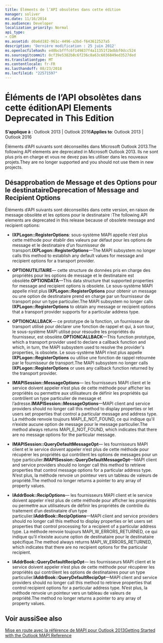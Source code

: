 ```yaml
---
title: Éléments de l’API obsolètes dans cette édition
manager: soliver
ms.date: 11/16/2014
ms.audience: Developer
localization_priority: Normal
api_type:
- COM
ms.assetid: d0a6d182-961c-4496-a3bd-f643612527a5
description: 'Dernière modification : 25 juin 2012'
ms.openlocfilehash: e40bcbfffc6f149837f4a11351f2bdbbf0dcc524
ms.sourcegitcommit: 0cf39e5382b8c6f236c8a63c6036849ed3527ded
ms.translationtype: MT
ms.contentlocale: fr-FR
ms.lasthandoff: 08/23/2018
ms.locfileid: "22571597"
---
```

# <a name="api-elements-deprecated-in-this-edition"></a><span data-ttu-id="f5761-103">Éléments de l’API obsolètes dans cette édition</span><span class="sxs-lookup"><span data-stu-id="f5761-103">API Elements Deprecated in This Edition</span></span>

  
  
<span data-ttu-id="f5761-104">**S’applique à** : Outlook 2013 | Outlook 2016</span><span class="sxs-lookup"><span data-stu-id="f5761-104">**Applies to**: Outlook 2013 | Outlook 2016</span></span> 
  
<span data-ttu-id="f5761-105">Éléments d’API suivants sont déconseillés dans Microsoft Outlook 2013.</span><span class="sxs-lookup"><span data-stu-id="f5761-105">The following API elements are deprecated in Microsoft Outlook 2013.</span></span> <span data-ttu-id="f5761-106">Ils ne sont plus pris en charge et vous ne devez pas les utiliser dans les nouveaux projets.</span><span class="sxs-lookup"><span data-stu-id="f5761-106">They are no longer supported and you should not use them in new projects.</span></span>
  
## <a name="deprecation-of-message-and-recipient-options"></a><span data-ttu-id="f5761-107">Désapprobation de Message et des Options pour le destinataire</span><span class="sxs-lookup"><span data-stu-id="f5761-107">Deprecation of Message and Recipient Options</span></span>

<span data-ttu-id="f5761-108">Éléments d’API suivants sont déconseillés dans cette version, en raison de message obsolète et les options pour le destinataire :</span><span class="sxs-lookup"><span data-stu-id="f5761-108">The following API elements are deprecated in this release because of obsolete message and recipient options:</span></span>
  
- <span data-ttu-id="f5761-109">**IXPLogon::RegisterOptions**: sous-système MAPI appelle n’est plus cette méthode pour établir des valeurs par défaut pour les options de message et le destinataire d’un fournisseur de transport.</span><span class="sxs-lookup"><span data-stu-id="f5761-109">**IXPLogon::RegisterOptions**—The MAPI subsystem no longer calls this method to establish any default values for message and recipient options for a transport provider.</span></span>
    
- <span data-ttu-id="f5761-110">**OPTIONUTILITAIRE**— cette structure de données pris en charge des propriétés pour les options de message et le destinataire est obsolète.</span><span class="sxs-lookup"><span data-stu-id="f5761-110">**OPTIONDATA**—This data structure that supported properties for message and recipient options is obsolete.</span></span> <span data-ttu-id="f5761-111">Le sous-système MAPI appelle n’est plus **IXPLogon::RegisterOptions** pour obtenir un message ou une option de destinataire prend en charge par un fournisseur de transport pour un type particulier.</span><span class="sxs-lookup"><span data-stu-id="f5761-111">The MAPI subsystem no longer calls **IXPLogon::RegisterOptions** to obtain any message or recipient options that a transport provider supports for a particular address type.</span></span> 
    
- <span data-ttu-id="f5761-112">**OPTIONCALLBACK**— ce prototype de la fonction, un fournisseur de transport utilisé pour déclarer une fonction de rappel et qui, à son tour, le sous-système MAPI utilisé pour résoudre les propriétés du fournisseur, est obsolète.</span><span class="sxs-lookup"><span data-stu-id="f5761-112">**OPTIONCALLBACK**—This function prototype, which a transport provider used to declare a callback function and which, in turn, the MAPI subsystem used to resolve the provider's properties, is obsolete.</span></span> <span data-ttu-id="f5761-113">Le sous-système MAPI n’est plus appelle **IXPLogon::RegisterOptions** ou utilise une fonction de rappel retournée par le fournisseur de transport.</span><span class="sxs-lookup"><span data-stu-id="f5761-113">The MAPI subsystem no longer calls **IXPLogon::RegisterOptions** or uses any callback function returned by the transport provider.</span></span> 
    
- <span data-ttu-id="f5761-114">**IMAPISession::MessageOptions**— les fournisseurs MAPI client et le service doivent appeler n’est plus de cette méthode pour afficher les propriétés ou permettre aux utilisateurs de définir les propriétés qui contrôlent un type particulier de message et l’adresse.</span><span class="sxs-lookup"><span data-stu-id="f5761-114">**IMAPISession::MessageOptions**—MAPI client and service providers should no longer call this method to display properties or let users set properties that control a particular message and address type.</span></span> <span data-ttu-id="f5761-115">La méthode renvoie toujours MAPI_E_NOT_FOUND, ce qui indique qu’il n’existe aucune option de message pour le message particulier.</span><span class="sxs-lookup"><span data-stu-id="f5761-115">The method always returns MAPI_E_NOT_FOUND, which indicates that there are no message options for the particular message.</span></span>
    
- <span data-ttu-id="f5761-116">**IMAPISession::QueryDefaultMessageOpt**— les fournisseurs MAPI client et le service doivent appeler n’est plus de cette méthode pour récupérer les propriétés qui contrôlent les options de messages pour un type particulier.</span><span class="sxs-lookup"><span data-stu-id="f5761-116">**IMAPISession::QueryDefaultMessageOpt**—MAPI client and service providers should no longer call this method to retrieve properties that control message options for a particular address type.</span></span> <span data-ttu-id="f5761-117">N’est plus, la méthode renvoie un pointeur vers un tableau de valeurs de propriété.</span><span class="sxs-lookup"><span data-stu-id="f5761-117">The method no longer returns a pointer to any array of property values.</span></span>
    
- <span data-ttu-id="f5761-118">**IAddrBook::RecipOptions**— les fournisseurs MAPI client et le service doivent appeler n’est plus de cette méthode pour afficher les propriétés ou permettre aux utilisateurs de définir les propriétés de contrôle du traitement d’un destinataire d’un type particulier.</span><span class="sxs-lookup"><span data-stu-id="f5761-118">**IAddrBook::RecipOptions**—MAPI client and service providers should no longer call this method to display properties or let users set properties that control processing for a recipient of a particular address type.</span></span> <span data-ttu-id="f5761-119">La méthode renvoie toujours MAPI_W_ERRORS_RETURNED, ce qui indique qu’il n’existe aucune option de destinataire pour le destinataire spécifique.</span><span class="sxs-lookup"><span data-stu-id="f5761-119">The method always returns MAPI_W_ERRORS_RETURNED, which indicates that there are no recipient options for the particular recipient.</span></span>
    
- <span data-ttu-id="f5761-120">**IAddrBook::QueryDefaultRecipOpt**— les fournisseurs MAPI client et le service doivent appeler n’est plus de cette méthode pour récupérer les propriétés qui contrôlent les options de destinataires pour un type particulier.</span><span class="sxs-lookup"><span data-stu-id="f5761-120">**IAddrBook::QueryDefaultRecipOpt**—MAPI client and service providers should no longer call this method to retrieve properties that control recipient options for a particular address type.</span></span> <span data-ttu-id="f5761-121">N’est plus, la méthode renvoie un pointeur vers un tableau de valeurs de propriété.</span><span class="sxs-lookup"><span data-stu-id="f5761-121">The method no longer returns a pointer to any array of property values.</span></span>
    
## <a name="see-also"></a><span data-ttu-id="f5761-122">Voir aussi</span><span class="sxs-lookup"><span data-stu-id="f5761-122">See also</span></span>



[<span data-ttu-id="f5761-123">Mise en route avec la référence de MAPI pour Outlook 2013</span><span class="sxs-lookup"><span data-stu-id="f5761-123">Getting Started with the Outlook MAPI Reference</span></span>](getting-started-with-the-outlook-mapi-reference.md)

